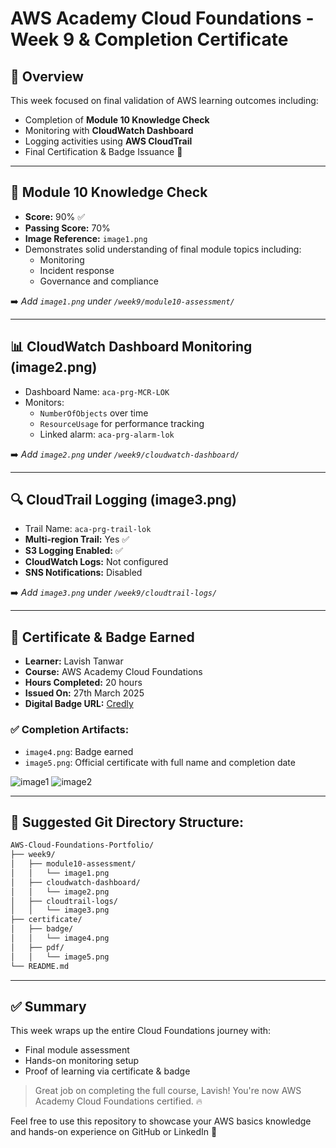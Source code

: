 # AWS Academy Cloud Foundations - Week 9 & Completion Certificate

## 📌 Overview
This week focused on final validation of AWS learning outcomes including:
- Completion of **Module 10 Knowledge Check**
- Monitoring with **CloudWatch Dashboard**
- Logging activities using **AWS CloudTrail**
- Final Certification & Badge Issuance 🎉

---

## 🧠 Module 10 Knowledge Check
- **Score:** 90% ✅  
- **Passing Score:** 70%  
- **Image Reference:** `image1.png`  
- Demonstrates solid understanding of final module topics including:  
  - Monitoring
  - Incident response
  - Governance and compliance

➡️ _Add `image1.png` under `/week9/module10-assessment/`_

---

## 📊 CloudWatch Dashboard Monitoring (image2.png)
- Dashboard Name: `aca-prg-MCR-LOK`
- Monitors:
  - `NumberOfObjects` over time
  - `ResourceUsage` for performance tracking
  - Linked alarm: `aca-prg-alarm-lok`

➡️ _Add `image2.png` under `/week9/cloudwatch-dashboard/`_

---

## 🔍 CloudTrail Logging (image3.png)
- Trail Name: `aca-prg-trail-lok`
- **Multi-region Trail:** Yes ✅
- **S3 Logging Enabled:** ✅
- **CloudWatch Logs:** Not configured
- **SNS Notifications:** Disabled

➡️ _Add `image3.png` under `/week9/cloudtrail-logs/`_

---

## 🏅 Certificate & Badge Earned
- **Learner:** Lavish Tanwar
- **Course:** AWS Academy Cloud Foundations
- **Hours Completed:** 20 hours
- **Issued On:** 27th March 2025
- **Digital Badge URL:** [Credly](https://www.credly.com/go/DU0r0ojn)

### ✅ Completion Artifacts:
- `image4.png`: Badge earned
- `image5.png`: Official certificate with full name and completion date

![image1](https://github.com/user-attachments/assets/4b0826bf-7d87-4b41-adfd-8ab95250362c)
![image2](https://github.com/user-attachments/assets/eb2da554-7e10-4d44-b1ef-b85f6d18b376)


---

## 📁 Suggested Git Directory Structure:
```bash
AWS-Cloud-Foundations-Portfolio/
├── week9/
│   ├── module10-assessment/
│   │   └── image1.png
│   ├── cloudwatch-dashboard/
│   │   └── image2.png
│   ├── cloudtrail-logs/
│   │   └── image3.png
├── certificate/
│   ├── badge/
│   │   └── image4.png
│   ├── pdf/
│   │   └── image5.png
└── README.md
```

---

## ✅ Summary
This week wraps up the entire Cloud Foundations journey with:
- Final module assessment
- Hands-on monitoring setup
- Proof of learning via certificate & badge

> Great job on completing the full course, Lavish! You're now AWS Academy Cloud Foundations certified. 🔥

Feel free to use this repository to showcase your AWS basics knowledge and hands-on experience on GitHub or LinkedIn 🚀
